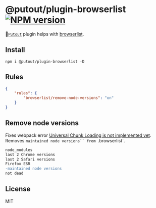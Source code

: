 # @putout/plugin-browserlist [![NPM version][NPMIMGURL]][NPMURL]

[NPMIMGURL]: https://img.shields.io/npm/v/@putout/plugin-browserlist.svg?style=flat&longCache=true
[NPMURL]: https://npmjs.org/package/@putout/plugin-browserlist"npm"

🐊[`Putout`](https://github.com/coderaiser/putout) plugin helps with [browserlist](https://github.com/browserslist/browserslist).

## Install

```
npm i @putout/plugin-browserlist -D
```

## Rules

```json
{
    "rules": {
        "browserlist/remove-node-versions": "on"
    }
}
```

## Remove node versions

Fixes webpack error [Universal Chunk Loading is not implemented yet](https://github.com/webpack/webpack/issues/11660).
Removes `maintained node versions`` from `.browserlist`.

```diff
node_modules
last 2 Chrome versions
last 2 Safari versions
Firefox ESR
-maintained node versions
not dead
```

## License

MIT
